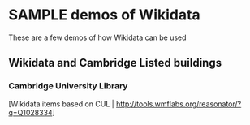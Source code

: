 # SAMPLE demos of Wikidata

These are a few demos of how Wikidata can be used

## Wikidata and Cambridge Listed buildings

### Cambridge University Library 


[Wikidata items based on CUL | http://tools.wmflabs.org/reasonator/?q=Q1028334]



